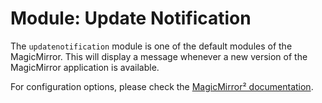 # Module: Update Notification

The `updatenotification` module is one of the default modules of the MagicMirror.
This will display a message whenever a new version of the MagicMirror application is available.

For configuration options, please check the [MagicMirror² documentation](https://docs.magicmirror.builders/modules/updatenotification.html).
